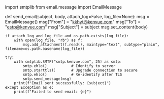 import smtplib
from email.message import EmailMessage

def send_email(subject, body, attach_log=False, log_file=None):
    msg = EmailMessage()
    msg["From"] = "kkhyt@kenvue.com"
    msg["To"] = "estp@kenvue.com"
    msg["Subject"] = subject
    msg.set_content(body)

    if attach_log and log_file and os.path.exists(log_file):
        with open(log_file, "rb") as f:
            msg.add_attachment(f.read(), maintype="text", subtype="plain", filename=os.path.basename(log_file))

    try:
        with smtplib.SMTP("smtp.kenvue.com", 25) as smtp:
            smtp.ehlo()           # Identify to server
            smtp.starttls()       # Upgrade connection to secure
            smtp.ehlo()           # Re-identify after TLS
            smtp.send_message(msg)
        print(f"Email sent successfully: {subject}")
    except Exception as e:
        print(f"Failed to send email: {e}")
